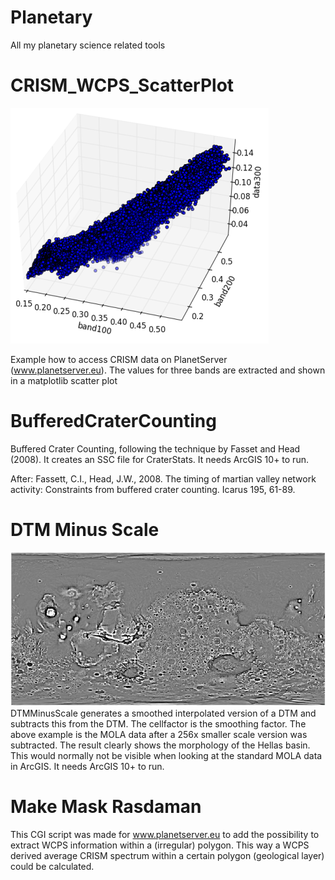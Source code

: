 # Planetary
All my planetary science related tools

# CRISM_WCPS_ScatterPlot
![ScatterPlot](https://raw.githubusercontent.com/jhpoosthoek/Planetary/master/CRISM_WCPS_ScatterPlot/scatter.png)

Example how to access CRISM data on PlanetServer (www.planetserver.eu). The values for three bands are extracted and shown in a matplotlib scatter plot

# BufferedCraterCounting
Buffered Crater Counting, following the technique by Fasset and Head (2008). It creates an SSC file for CraterStats. It needs ArcGIS 10+ to run.

After:
Fassett, C.I., Head, J.W., 2008. The timing of martian valley network activity: Constraints from buffered crater counting. Icarus 195, 61-89.

# DTM Minus Scale
![MOLA Example](https://raw.githubusercontent.com/jhpoosthoek/Planetary/master/DTMMinusScale/MOLAExample.jpg)
DTMMinusScale generates a smoothed interpolated version of a DTM and subtracts this from the DTM. The cellfactor is the smoothing factor. The above example is the MOLA data after a 256x smaller scale version was subtracted. The result clearly shows the morphology of the Hellas basin. This would normally not be visible when looking at the standard MOLA data in ArcGIS. It needs ArcGIS 10+ to run.

# Make Mask Rasdaman
This CGI script was made for www.planetserver.eu to add the possibility to extract WCPS information within a (irregular) polygon. This way a WCPS derived average CRISM spectrum within a certain polygon (geological layer) could be calculated.
